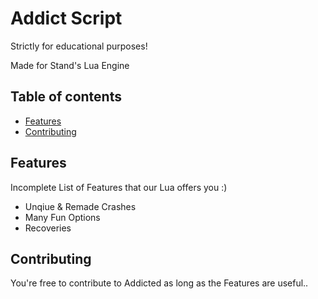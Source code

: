 # Addict Script

Strictly for educational purposes!

Made for Stand's Lua Engine 

## Table of contents

 * [Features](#features)
 * [Contributing](#contributing)

## Features

Incomplete List of Features that our Lua offers you :)

 - Unqiue & Remade Crashes
 - Many Fun Options
 - Recoveries

## Contributing

You're free to contribute to Addicted as long as the Features are useful..